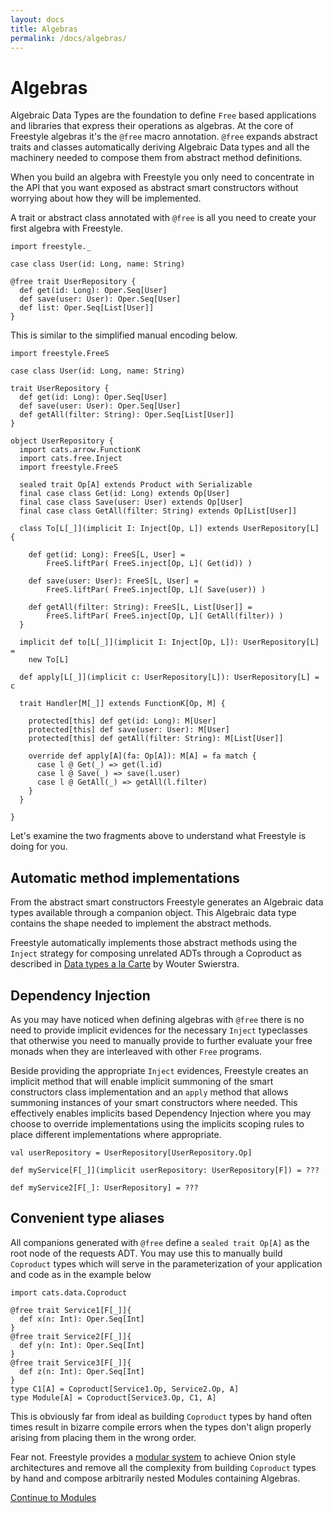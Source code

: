 ```yaml
---
layout: docs
title: Algebras
permalink: /docs/algebras/
---
```


# Algebras

Algebraic Data Types are the foundation to define `Free` based applications and libraries that express their operations as algebras.
At the core of Freestyle algebras it's the `@free` macro annotation.
`@free` expands abstract traits and classes automatically deriving Algebraic Data types and all the machinery needed to compose them from
abstract method definitions.

When you build an algebra with Freestyle you only need to concentrate in the API that you want exposed as abstract smart constructors without worrying about how they will be implemented.

A trait or abstract class annotated with `@free` is all you need to create your first algebra with Freestyle.

```tut:book
import freestyle._

case class User(id: Long, name: String)

@free trait UserRepository {
  def get(id: Long): Oper.Seq[User]
  def save(user: User): Oper.Seq[User]
  def list: Oper.Seq[List[User]]
}
```

This is similar to the simplified manual encoding below.

```tut:book
import freestyle.FreeS

case class User(id: Long, name: String)

trait UserRepository {
  def get(id: Long): Oper.Seq[User]
  def save(user: User): Oper.Seq[User]
  def getAll(filter: String): Oper.Seq[List[User]]
}

object UserRepository {
  import cats.arrow.FunctionK
  import cats.free.Inject
  import freestyle.FreeS

  sealed trait Op[A] extends Product with Serializable
  final case class Get(id: Long) extends Op[User]
  final case class Save(user: User) extends Op[User]
  final case class GetAll(filter: String) extends Op[List[User]]

  class To[L[_]](implicit I: Inject[Op, L]) extends UserRepository[L] {

    def get(id: Long): FreeS[L, User] =
        FreeS.liftPar( FreeS.inject[Op, L]( Get(id)) )

    def save(user: User): FreeS[L, User] =
        FreeS.liftPar( FreeS.inject[Op, L]( Save(user)) )

    def getAll(filter: String): FreeS[L, List[User]] =
        FreeS.liftPar( FreeS.inject[Op, L]( GetAll(filter)) )
  }

  implicit def to[L[_]](implicit I: Inject[Op, L]): UserRepository[L] =
    new To[L]

  def apply[L[_]](implicit c: UserRepository[L]): UserRepository[L] = c

  trait Handler[M[_]] extends FunctionK[Op, M] {

    protected[this] def get(id: Long): M[User]
    protected[this] def save(user: User): M[User]
    protected[this] def getAll(filter: String): M[List[User]]

    override def apply[A](fa: Op[A]): M[A] = fa match {
      case l @ Get(_) => get(l.id)
      case l @ Save(_) => save(l.user)
      case l @ GetAll(_) => getAll(l.filter)
    }
  }

}
```

Let's examine the two fragments above to understand what Freestyle is doing for you.

## Automatic method implementations

From the abstract smart constructors Freestyle generates an Algebraic data types available through a companion object.
This Algebraic data type contains the shape needed to implement the abstract methods.

Freestyle automatically implements those abstract methods using the `Inject` strategy for composing unrelated ADTs through a Coproduct as described
in [Data types a la Carte](http://www.cs.ru.nl/~W.Swierstra/Publications/DataTypesALaCarte.pdf) by Wouter Swierstra.

## Dependency Injection

As you may have noticed when defining algebras with `@free` there is no need to provide implicit evidences for the necessary
`Inject` typeclasses that otherwise you need to manually provide to further evaluate your free monads when they are interleaved with other `Free` programs.

Beside providing the appropriate `Inject` evidences,  Freestyle creates an implicit method that will enable implicit summoning of the smart
constructors class implementation and an `apply` method that allows summoning instances of your smart constructors where needed.
This effectively enables implicits based Dependency Injection where you may choose to override implementations
using the implicits scoping rules to place different implementations where appropriate.

```tut:book
val userRepository = UserRepository[UserRepository.Op]
```

```tut:book
def myService[F[_]](implicit userRepository: UserRepository[F]) = ???
```

```tut:book
def myService2[F[_]: UserRepository] = ???
```

## Convenient type aliases

All companions generated with `@free` define a `sealed trait Op[A]` as the root node of the requests ADT.
You may use this to manually build `Coproduct` types which will serve in the parameterization of your application and code as in the example below

```tut:book
import cats.data.Coproduct

@free trait Service1[F[_]]{
  def x(n: Int): Oper.Seq[Int]
}
@free trait Service2[F[_]]{
  def y(n: Int): Oper.Seq[Int]
}
@free trait Service3[F[_]]{
  def z(n: Int): Oper.Seq[Int]
}
type C1[A] = Coproduct[Service1.Op, Service2.Op, A]
type Module[A] = Coproduct[Service3.Op, C1, A]
```

This is obviously far from ideal as building `Coproduct` types by hand often times result in bizarre compile errors
when the types don't align properly arising from placing them in the wrong order.

Fear not. Freestyle provides a [modular system](/docs/modules/) to achieve Onion style architectures
and remove all the complexity from building `Coproduct` types by hand and compose arbitrarily nested Modules containing Algebras.

[Continue to Modules](/docs/modules)

